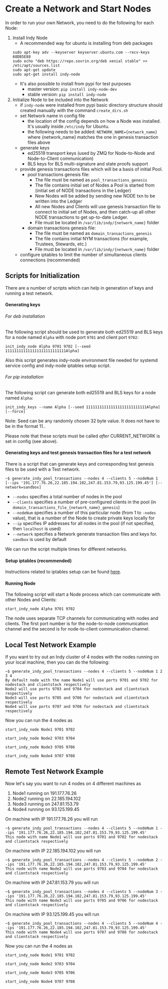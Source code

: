 # Create a Network and Start Nodes

In order to run your own Network, you need to do the following for each Node:
1. Install Indy Node
    - A recommended way for ubuntu is installing from deb packages
    ```
    sudo apt-key adv --keyserver keyserver.ubuntu.com --recv-keys 68DB5E88
    sudo echo "deb https://repo.sovrin.org/deb xenial stable" >> /etc/apt/sources.list
    sudo apt-get update
    sudo apt-get install indy-node
    ```
    - It's also possible to install from pypi for test purposes
        - master version: `pip install indy-node-dev`
        - stable version: `pip install indy-node`
2. Initialize Node to be included into the Network
    - if ```indy-node``` were installed from pypi basic directory structure should created manually with the command ```create_dirs.sh```
    - set Network name in config file
        - the location of the config depends on how a Node was installed. It's usually inside `/etc/indy` for Ubuntu.
        - the following needs to be added: `NETWORK_NAME={network_name}` where {network_name} matches the one in genesis transaction files above
    - generate keys
        - ed25519 transport keys (used by ZMQ for Node-to-Node and Node-to-Client communication)
        - BLS keys for BLS multi-signature and state proofs support
    - provide genesis transactions files which will be a basis of initial Pool.
        - pool transactions genesis file:
            - The file must be named as `pool_transactions_genesis`
            - The file contains initial set of Nodes a Pool is started from (initial set of NODE transactions in the Ledger)
            - New Nodes will be added by sending new NODE txn to be written into the Ledger
            - All new Nodes and Clients will use genesis transaction file to connect to initial set of Nodes,
            and then catch-up all other NODE transactions to get up-to-date Ledger.
            - File must be located in ```/var/lib/indy/{network_name}``` folder
        - domain transactions genesis file:
            - The file must be named as `domain_transactions_genesis`
            - The file contains initial NYM transactions (for example, Trustees, Stewards, etc.)
            - File must be located in ```/var/lib/indy/{network_name}``` folder
    - configure iptables to limit the number of simultaneous clients connections (recommended)

## Scripts for Initialization

There are a number of scripts which can help in generation of keys and running a test network.

#### Generating keys

###### For deb installation
The following script should be used to generate both ed25519 and BLS keys for a node named `Alpha` with node port `9701` and client port `9702`:
```
init_indy_node Alpha 9701 9702 [--seed 111111111111111111111111111Alpha]
```
Also this script generates indy-node environment file needed for systemd service config and indy-node iptables setup script.

###### For pip installation
The following script can generate both ed25519 and BLS keys for a node named `Alpha`:
```
init_indy_keys --name Alpha [--seed 111111111111111111111111111Alpha] [--force]
```

Note: Seed can be any randomly chosen 32 byte value. It does not have to be in the format 11..<name of the node>

Please note that these scripts must be called *after* CURRENT_NETWORK is set in config (see above).


#### Generating keys and test genesis transaction files for a test network

There is a script that can generate keys and corresponding test genesis files to be used with a Test network.

```
~$ generate_indy_pool_transactions --nodes 4 --clients 5 --nodeNum 1 [--ips '191.177.76.26,22.185.194.102,247.81.153.79,93.125.199.45'] [--network=sandbox]
```
- `--nodes` specifies a total number of nodes in the pool
- `--clients` specifies a number of pre-configured clients in the pool (in `domain_transactions_file_{network_name}_genesis`)
- `--nodeNum` specifies a number of this particular node (from 1 to `-nodes` value), that is a number of the Node to create private keys locally for 
- `--ip` specifies IP addresses for all nodes in the pool (if not specified, then `localhost` is used) 
- `--network` specifies a Network generate transaction files and keys for. `sandbox` is used by default 
 
We can run the script multiple times for different networks. 

#### Setup iptables (recommended)

Instructions related to iptables setup can be found [here](https://github.com/hyperledger/indy-node/blob/master/docs/setup-iptables.md).

#### Running Node

The following script will start a Node process which can communicate with other Nodes and Clients:
```
start_indy_node Alpha 9701 9702
```
The node uses separate TCP channels for communicating with nodes and clients.
The first port number is for the node-to-node communication channel and the second is for node-to-client communication channel.

## Local Test Network Example 


If you want to try out an Indy cluster of 4 nodes with the nodes running on your local machine, then you can do the following:

```
~$ generate_indy_pool_transactions --nodes 4 --clients 5 --nodeNum 1 2 3 4
By default node with the name Node1 will use ports 9701 and 9702 for nodestack and clientstack respectively
Node2 will use ports 9703 and 9704 for nodestack and clientstack respectively
Node3 will use ports 9705 and 9706 for nodestack and clientstack respectively
Node4 will use ports 9707 and 9708 for nodestack and clientstack respectively
```

Now you can run the 4 nodes as
```
start_indy_node Node1 9701 9702
```
```
start_indy_node Node2 9703 9704
```
```
start_indy_node Node3 9705 9706
```
```
start_indy_node Node4 9707 9708
```

## Remote Test Network Example 

Now let's say you want to run 4 nodes on 4 different machines as
1. Node1 running on 191.177.76.26
2. Node2 running on 22.185.194.102
3. Node3 running on 247.81.153.79
4. Node4 running on 93.125.199.45

On machine with IP 191.177.76.26 you will run
```
~$ generate_indy_pool_transactions --nodes 4 --clients 5 --nodeNum 1 --ips '191.177.76.26,22.185.194.102,247.81.153.79,93.125.199.45'
This node with name Node1 will use ports 9701 and 9702 for nodestack and clientstack respectively
```

On machine with IP 22.185.194.102 you will run
```
~$ generate_indy_pool_transactions --nodes 4 --clients 5 --nodeNum 2 --ips '191.177.76.26,22.185.194.102,247.81.153.79,93.125.199.45'
This node with name Node2 will use ports 9703 and 9704 for nodestack and clientstack respectively
```

On machine with IP 247.81.153.79 you will run
```
~$ generate_indy_pool_transactions --nodes 4 --clients 5 --nodeNum 3 --ips '191.177.76.26,22.185.194.102,247.81.153.79,93.125.199.45'
This node with name Node3 will use ports 9705 and 9706 for nodestack and clientstack respectively
```

On machine with IP 93.125.199.45 you will run
```
~$ generate_indy_pool_transactions --nodes 4 --clients 5 --nodeNum 4 --ips '191.177.76.26,22.185.194.102,247.81.153.79,93.125.199.45'
This node with name Node4 will use ports 9707 and 9708 for nodestack and clientstack respectively
```

Now you can run the 4 nodes as
```
start_indy_node Node1 9701 9702
```
```
start_indy_node Node2 9703 9704
```
```
start_indy_node Node3 9705 9706
```
```
start_indy_node Node4 9707 9708
```

